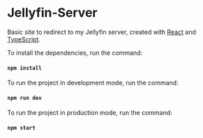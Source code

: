 # Jellyfin-Server

Basic site to redirect to my Jellyfin server, created with [React](https://pt-br.reactjs.org/) and [TypeScript](https://www.typescriptlang.org/).

To install the dependencies, run the command:
#### `npm install`

To run the project in development mode, run the command:
#### `npm run dev`

To run the project in production mode, run the command:
#### `npm start`
